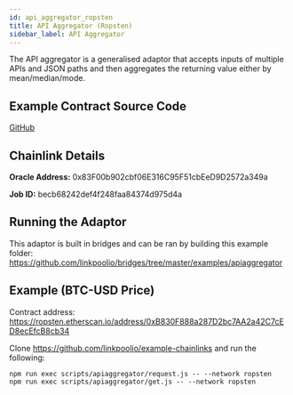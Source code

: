```yaml
---
id: api_aggregator_ropsten
title: API Aggregator (Ropsten)
sidebar_label: API Aggregator
---
```


The API aggregator is a generalised adaptor that accepts inputs of multiple APIs and JSON paths and then aggregates
the returning value either by mean/median/mode.

## Example Contract Source Code
[GitHub](https://github.com/linkpoolio/example-chainlinks/blob/master/contracts/APIAggregatorConsumer.sol)

## Chainlink Details
**Oracle Address:** 0x83F00b902cbf06E316C95F51cbEeD9D2572a349a

**Job ID:** becb68242def4f248faa84374d975d4a

## Running the Adaptor
This adaptor is built in bridges and can be ran by building this example folder:
https://github.com/linkpoolio/bridges/tree/master/examples/apiaggregator

## Example (BTC-USD Price)
Contract address: https://ropsten.etherscan.io/address/0xB830F888a287D2bc7AA2a42C7cED8ecEfcB8cb34

Clone https://github.com/linkpoolio/example-chainlinks and run the following:
```
npm run exec scripts/apiaggregator/request.js -- --network ropsten
npm run exec scripts/apiaggregator/get.js -- --network ropsten
```